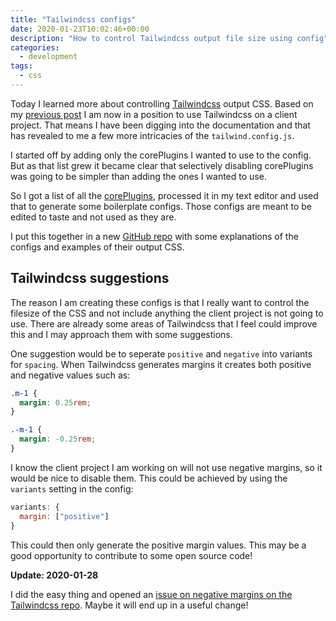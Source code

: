 ```yaml
---
title: "Tailwindcss configs"
date: 2020-01-23T10:02:46+00:00
description: "How to control Tailwindcss output file size using config"
categories:
  - development
tags:
  - css
---
```


Today I learned more about controlling [Tailwindcss](https://tailwindcss.com) output CSS. Based on my [previous post](https://til.neilmagee.com/post/controlling-tailwindcss/) I am now in a position to use Tailwindcss on a client project. That means I have been digging into the documentation and that has revealed to me a few more intricacies of the `tailwind.config.js`.

I started off by adding only the corePlugins I wanted to use to the config. But as that list grew it became clear that selectively disabling corePlugins was going to be simpler than adding the ones I wanted to use.

So I got a list of all the [corePlugins](https://tailwindcss.com/docs/configuration/#core-plugins), processed it in my text editor and used that to generate some boilerplate configs. Those configs are meant to be edited to taste and not used as they are.

I put this together in a new [GitHub repo](https://github.com/freemagee/tailwindcss-configs) with some explanations of the configs and examples of their output CSS.
<!--more-->
## Tailwindcss suggestions

The reason I am creating these configs is that I really want to control the filesize of the CSS and not include anything the client project is not going to use. There are already some areas of Tailwindcss that I feel could improve this and I may approach them with some suggestions.

One suggestion would be to seperate `positive` and `negative` into variants for `spacing`. When Tailwindcss generates margins it creates both positive and negative values such as:

```css
.m-1 {
  margin: 0.25rem;
}

.-m-1 {
  margin: -0.25rem;
}
```

I know the client project I am working on will not use negative margins, so it would be nice to disable them. This could be achieved by using the `variants` setting in the config:

```js
variants: {
  margin: ["positive"]
}
```

This could then only generate the positive margin values. This may be a good opportunity to contribute to some open source code!

**Update: 2020-01-28**

I did the easy thing and opened an [issue on negative margins on the Tailwindcss repo](https://github.com/tailwindcss/tailwindcss/issues/1332). Maybe it will end up in a useful change!